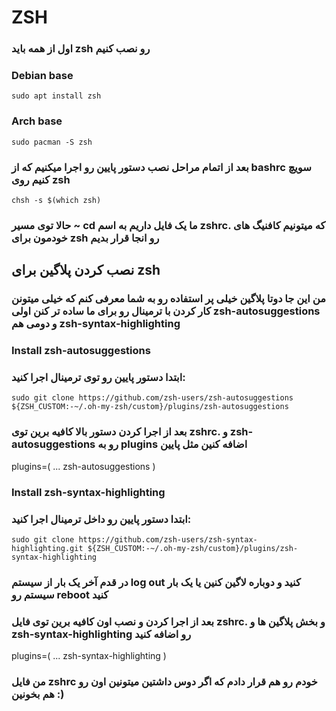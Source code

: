 # ZSH

### اول از همه باید zsh رو نصب کنیم 

### Debian base

```
sudo apt install zsh
```

### Arch base

```
sudo pacman -S zsh
```

### بعد از اتمام مراحل نصب دستور پایین رو اجرا میکنیم که از bashrc سویچ کنیم روی zsh 

```
chsh -s $(which zsh)
```

### حالا توی مسیر ~ cd ما یک فایل داریم به اسم zshrc. که میتونیم کافنیگ های خودمون برای zsh رو انجا قرار بدیم


## نصب کردن پلاگین برای zsh

### من این جا دوتا پلاگین خیلی پر استفاده رو به شما معرفی کنم که خیلی میتونن کار کردن با ترمینال رو برای ما ساده تر کنن اولی zsh-autosuggestions و دومی هم zsh-syntax-highlighting

### Install zsh-autosuggestions

### ابتدا دستور پایین رو توی ترمینال اجرا کنید:
```
sudo git clone https://github.com/zsh-users/zsh-autosuggestions ${ZSH_CUSTOM:-~/.oh-my-zsh/custom}/plugins/zsh-autosuggestions
```

### بعد از اجرا کردن دستور بالا کافیه برین توی zshrc. و zsh-autosuggestions رو به plugins اضافه کنین مثل پایین

plugins=(
  ...
  zsh-autosuggestions
)

### Install zsh-syntax-highlighting

### ابتدا دستور پایین رو داخل ترمینال اجرا کنید:

```
sudo git clone https://github.com/zsh-users/zsh-syntax-highlighting.git ${ZSH_CUSTOM:-~/.oh-my-zsh/custom}/plugins/zsh-syntax-highlighting
```

### در قدم آخر یک بار از سیستم log out کنید و دوباره لاگین کنین یا یک بار سیستم رو reboot کنید

### بعد از اجرا کردن و نصب اون کافیه برین توی فایل zshrc. و بخش پلاگین ها و zsh-syntax-highlighting  رو اضافه کنید

plugins=(
  ...
  zsh-syntax-highlighting
)

### من فایل zshrc خودم رو هم قرار دادم که اگر دوس داشتین میتونین اون رو هم بخونین :)
